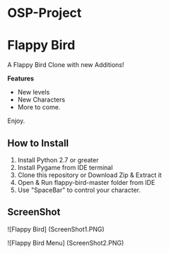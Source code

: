 # OSP-Project

Flappy Bird
=============

A Flappy Bird Clone with new Additions!

**Features**

* New levels
* New Characters
* More to come.

Enjoy.

How to Install
---------------

1. Install Python 2.7 or greater
2. Install Pygame from IDE terminal
3. Clone this repository or Download Zip & Extract it
4. Open & Run flappy-bird-master folder from IDE
5. Use "SpaceBar" to control your character.

ScreenShot
-----------

![Flappy Bird] (ScreenShot1.PNG)

![Flappy Bird Menu] (ScreenShot2.PNG)
